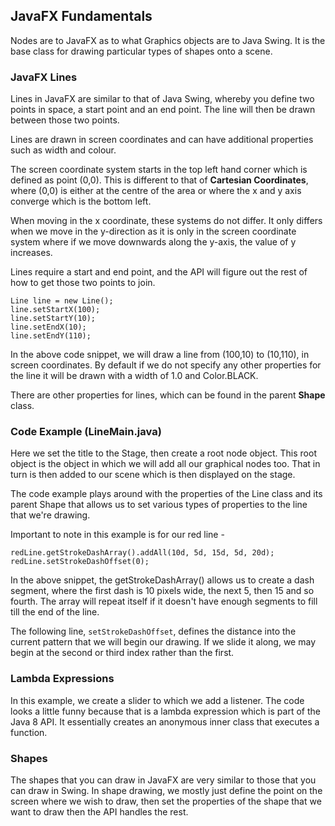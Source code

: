 ## JavaFX Fundamentals

Nodes are to JavaFX as to what Graphics objects are to Java Swing. It is the base class for drawing particular types
of shapes onto a scene.

### JavaFX Lines

Lines in JavaFX are similar to that of Java Swing, whereby you define two points in space, a start point and an end
point. The line will then be drawn between those two points.

Lines are drawn in screen coordinates and can have additional properties such as width and colour.

The screen coordinate system starts in the top left hand corner which is defined as point (0,0). This is different to
that of **Cartesian Coordinates**, where (0,0) is either at the centre of the area or where the x and y axis converge
which is the bottom left.

When moving in the x coordinate, these systems do not differ. It only differs when we move in the y-direction as it is
only in the screen coordinate system where if we move downwards along the y-axis, the value of y increases.

Lines require a start and end point, and the API will figure out the rest of how to get those two points to join.

```
Line line = new Line();
line.setStartX(100);
line.setStartY(10);
line.setEndX(10);
line.setEndY(110);
```

In the above code snippet, we will draw a line from (100,10) to (10,110), in screen coordinates. By default if we do
not specify any other properties for the line it will be drawn with a width of 1.0 and Color.BLACK.

There are other properties for lines, which can be found in the parent **Shape** class.

### Code Example (LineMain.java)

Here we set the title to the Stage, then create a root node object. This root object is the object in which we will add
all our graphical nodes too. That in turn is then added to our scene which is then displayed on the stage.

The code example plays around with the properties of the Line class and its parent Shape that allows us to set various
types of properties to the line that we're drawing.

Important to note in this example is for our red line -

```
redLine.getStrokeDashArray().addAll(10d, 5d, 15d, 5d, 20d);
redLine.setStrokeDashOffset(0);
```

In the above snippet, the getStrokeDashArray() allows us to create a dash segment, where the first dash is 10 pixels
wide, the next 5, then 15 and so fourth. The array will repeat itself if it doesn't have enough segments to fill
till the end of the line.

The following line, ```setStrokeDashOffset```, defines the distance into the current pattern that we will begin our
drawing. If we slide it along, we may begin at the second or third index rather than the first.

### Lambda Expressions

In this example, we create a slider to which we add a listener. The code looks a little funny because that is a lambda
expression which is part of the Java 8 API. It essentially creates an anonymous inner class that executes a function.

### Shapes

The shapes that you can draw in JavaFX are very similar to those that you can draw in Swing. In shape drawing, we mostly
just define the point on the screen where we wish to draw, then set the properties of the shape that we want to draw
then the API handles the rest.